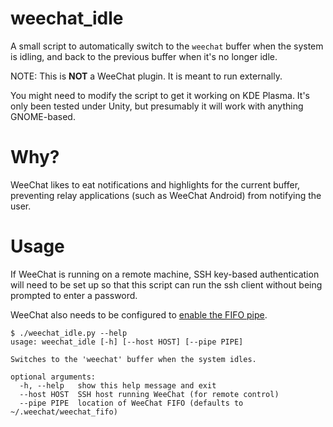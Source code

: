 # weechat_idle

A small script to automatically switch to the `weechat` buffer when the system is idling, and back to the previous buffer when it's no longer idle.

NOTE: This is **NOT** a WeeChat plugin. It is meant to run externally.

You might need to modify the script to get it working on KDE Plasma. It's only been tested under Unity, but presumably it will work with anything GNOME-based.

# Why?

WeeChat likes to eat notifications and highlights for the current buffer, preventing relay applications (such as WeeChat Android) from notifying the user.

# Usage

If WeeChat is running on a remote machine, SSH key-based authentication will need to be set up so that this script can run the ssh client without being prompted to enter a password.

WeeChat also needs to be configured to [enable the FIFO pipe](https://weechat.org/files/doc/stable/weechat_user.en.html#fifo_pipe).

```
$ ./weechat_idle.py --help
usage: weechat_idle [-h] [--host HOST] [--pipe PIPE]

Switches to the 'weechat' buffer when the system idles.

optional arguments:
  -h, --help   show this help message and exit
  --host HOST  SSH host running WeeChat (for remote control)
  --pipe PIPE  location of WeeChat FIFO (defaults to ~/.weechat/weechat_fifo)
```
